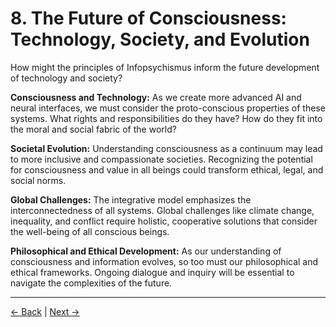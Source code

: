 # 8. The Future of Consciousness: Technology, Society, and Evolution

How might the principles of Infopsychismus inform the future development of technology and society?

**Consciousness and Technology:**
As we create more advanced AI and neural interfaces, we must consider the proto-conscious properties of these systems. What rights and responsibilities do they have? How do they fit into the moral and social fabric of the world?

**Societal Evolution:**
Understanding consciousness as a continuum may lead to more inclusive and compassionate societies. Recognizing the potential for consciousness and value in all beings could transform ethical, legal, and social norms.

**Global Challenges:**
The integrative model emphasizes the interconnectedness of all systems. Global challenges like climate change, inequality, and conflict require holistic, cooperative solutions that consider the well-being of all conscious beings.

**Philosophical and Ethical Development:**
As our understanding of consciousness and information evolves, so too must our philosophical and ethical frameworks. Ongoing dialogue and inquiry will be essential to navigate the complexities of the future.

---
<div class="navigation-links">
<a href="07_Outlook_and_Ethical_Implications.md" class="nav-link prev-link">← Back</a> | <a href="09_Open_Questions_and_Future_Research_Directions.md" class="nav-link next-link">Next →</a>
</div>
